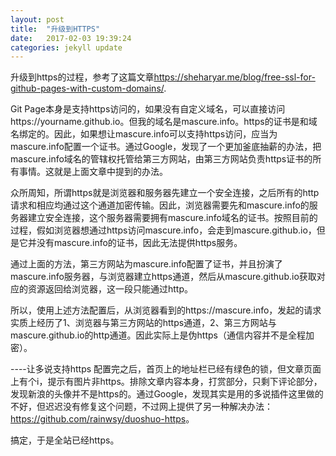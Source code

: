 ```yaml
---
layout: post
title:  "升级到HTTPS"
date:   2017-02-03 19:39:24
categories: jekyll update
---
```

升级到https的过程，参考了这篇文章<https://sheharyar.me/blog/free-ssl-for-github-pages-with-custom-domains/>.

Git Page本身是支持https访问的，如果没有自定义域名，可以直接访问https://yourname.github.io。但我的域名是mascure.info。https的证书是和域名绑定的。因此，如果想让mascure.info可以支持https访问，应当为mascure.info配置一个证书。通过Google，发现了一个更加釜底抽薪的办法，把mascure.info域名的管辖权托管给第三方网站，由第三方网站负责https证书的所有事情。这就是上面文章中提到的办法。

众所周知，所谓https就是浏览器和服务器先建立一个安全连接，之后所有的http请求和相应均通过这个通道加密传输。因此，浏览器需要先和mascure.info的服务器建立安全连接，这个服务器需要拥有mascure.info域名的证书。按照目前的过程，假如浏览器想通过https访问mascure.info，会走到mascure.github.io，但是它并没有mascure.info的证书，因此无法提供https服务。

通过上面的方法，第三方网站为mascure.info配置了证书，并且扮演了mascure.info服务器，与浏览器建立https通道，然后从mascure.github.io获取对应的资源返回给浏览器，这一段只能通过http。

所以，使用上述方法配置后，从浏览器看到的https://mascure.info，发起的请求实质上经历了1、浏览器与第三方网站的https通道，2、第三方网站与mascure.github.io的http通道。因此实际上是伪https（通信内容并不是全程加密）。

----让多说支持https
配置完之后，首页上的地址栏已经有绿色的锁，但文章页面上有个i，提示有图片非https。排除文章内容本身，打赏部分，只剩下评论部分，发现新浪的头像并不是https的。通过Google，发现其实是用的多说插件这里做的不好，但迟迟没有修复这个问题，不过网上提供了另一种解决办法：<https://github.com/rainwsy/duoshuo-https>。

搞定，于是全站已经https。

